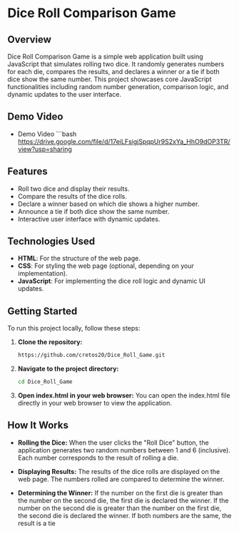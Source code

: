 # Dice Roll Comparison Game

## Overview

Dice Roll Comparison Game is a simple web application built using JavaScript that simulates rolling two dice. It randomly generates numbers for each die, compares the results, and declares a winner or a tie if both dice show the same number. This project showcases core JavaScript functionalities including random number generation, comparison logic, and dynamic updates to the user interface.

## Demo Video
- Demo Video
      ```bash
     https://drive.google.com/file/d/17eiLFsigjSpqpUr9S2xYa_HhO9dOP3TR/view?usp=sharing

## Features

- Roll two dice and display their results.
- Compare the results of the dice rolls.
- Declare a winner based on which die shows a higher number.
- Announce a tie if both dice show the same number.
- Interactive user interface with dynamic updates.

## Technologies Used

- **HTML**: For the structure of the web page.
- **CSS**: For styling the web page (optional, depending on your implementation).
- **JavaScript**: For implementing the dice roll logic and dynamic UI updates.

## Getting Started

To run this project locally, follow these steps:

1. **Clone the repository:**

   ```bash
   https://github.com/cretos20/Dice_Roll_Game.git
2. **Navigate to the project directory:**
    ```bash
    cd Dice_Roll_Game
3. **Open index.html in your web browser:**
    You can open the index.html file directly in your web browser to view the application.

## How It Works
- **Rolling the Dice:**
When the user clicks the "Roll Dice" button, the application generates two random numbers between 1 and 6 (inclusive).
Each number corresponds to the result of rolling a die.

- **Displaying Results:**
The results of the dice rolls are displayed on the web page.
The numbers rolled are compared to determine the winner.

- **Determining the Winner:**
If the number on the first die is greater than the number on the second die, the first die is declared the winner.
If the number on the second die is greater than the number on the first die, the second die is declared the winner.
If both numbers are the same, the result is a tie
